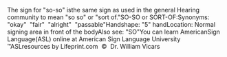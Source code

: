 The sign for "so-so" isthe same sign as used in the general Hearing community to mean 
	"so so" or "sort of."SO-SO or SORT-OF:Synonyms:  "okay"  "fair" 
  "alright"  "passable"Handshape: "5" handLocation: Normal signing area in front of the bodyAlso see: "SO"You can learn 
		AmericanSign 
		Language(ASL) online at American Sign Language University ™ASLresources by Lifeprint.com  ©  Dr. William Vicars